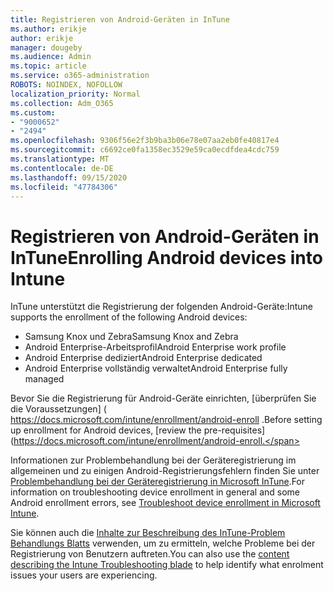 ```yaml
---
title: Registrieren von Android-Geräten in InTune
ms.author: erikje
author: erikje
manager: dougeby
ms.audience: Admin
ms.topic: article
ms.service: o365-administration
ROBOTS: NOINDEX, NOFOLLOW
localization_priority: Normal
ms.collection: Adm_O365
ms.custom:
- "9000652"
- "2494"
ms.openlocfilehash: 9306f56e2f3b9ba3b06e78e07aa2eb0fe40817e4
ms.sourcegitcommit: c6692ce0fa1358ec3529e59ca0ecdfdea4cdc759
ms.translationtype: MT
ms.contentlocale: de-DE
ms.lasthandoff: 09/15/2020
ms.locfileid: "47784306"
---
```

# <a name="enrolling-android-devices-into-intune"></a><span data-ttu-id="441c5-102">Registrieren von Android-Geräten in InTune</span><span class="sxs-lookup"><span data-stu-id="441c5-102">Enrolling Android devices into Intune</span></span>

<span data-ttu-id="441c5-103">InTune unterstützt die Registrierung der folgenden Android-Geräte:</span><span class="sxs-lookup"><span data-stu-id="441c5-103">Intune supports the enrollment of the following Android devices:</span></span>
- <span data-ttu-id="441c5-104">Samsung Knox und Zebra</span><span class="sxs-lookup"><span data-stu-id="441c5-104">Samsung Knox and Zebra</span></span>
- <span data-ttu-id="441c5-105">Android Enterprise-Arbeitsprofil</span><span class="sxs-lookup"><span data-stu-id="441c5-105">Android Enterprise work profile</span></span>
- <span data-ttu-id="441c5-106">Android Enterprise dediziert</span><span class="sxs-lookup"><span data-stu-id="441c5-106">Android Enterprise dedicated</span></span>
- <span data-ttu-id="441c5-107">Android Enterprise vollständig verwaltet</span><span class="sxs-lookup"><span data-stu-id="441c5-107">Android Enterprise fully managed</span></span>

<span data-ttu-id="441c5-108">Bevor Sie die Registrierung für Android-Geräte einrichten, [überprüfen Sie die Voraussetzungen] ( https://docs.microsoft.com/intune/enrollment/android-enroll .</span><span class="sxs-lookup"><span data-stu-id="441c5-108">Before setting up enrollment for Android devices, [review the pre-requisites](https://docs.microsoft.com/intune/enrollment/android-enroll.</span></span>

<span data-ttu-id="441c5-109">Informationen zur Problembehandlung bei der Geräteregistrierung im allgemeinen und zu einigen Android-Registrierungsfehlern finden Sie unter [Problembehandlung bei der Geräteregistrierung in Microsoft InTune](https://docs.microsoft.com/intune/enrollment/troubleshoot-device-enrollment-in-intune).</span><span class="sxs-lookup"><span data-stu-id="441c5-109">For information on troubleshooting device enrollment in general and some Android enrollment errors,  see [Troubleshoot device enrollment in Microsoft Intune](https://docs.microsoft.com/intune/enrollment/troubleshoot-device-enrollment-in-intune).</span></span>

<span data-ttu-id="441c5-110">Sie können auch die [Inhalte zur Beschreibung des InTune-Problem Behandlungs Blatts](https://docs.microsoft.com/intune/fundamentals/help-desk-operators) verwenden, um zu ermitteln, welche Probleme bei der Registrierung von Benutzern auftreten.</span><span class="sxs-lookup"><span data-stu-id="441c5-110">You can also use the [content describing the Intune Troubleshooting blade](https://docs.microsoft.com/intune/fundamentals/help-desk-operators) to help identify what enrolment issues your users are experiencing.</span></span>





